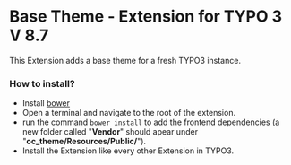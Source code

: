 # Base Theme - Extension for TYPO 3 V 8.7 #

This Extension adds a base theme for a fresh TYPO3 instance.

### How to install? ###
* Install [bower](https://bower.io)
* Open a terminal and navigate to the root of the extension.
* run the command `bower install` to add the frontend dependencies (a new folder called "**Vendor**" should apear under "**oc_theme/Resources/Public/**").
* Install the Extension like every other Extension in TYPO3.